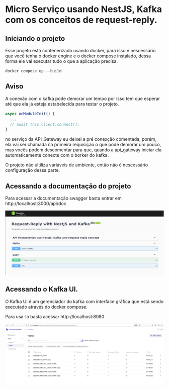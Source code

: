 # Micro Serviço usando NestJS, Kafka com os conceitos de request-reply.

## Iniciando o projeto
Esse projeto está contenerizado usando docker, para isso é nescessário que você tenha o docker engine e o docker compose instalado, dessa forma ele vai executar tudo o que a aplicação precisa.

```console
docker compose up --build
```

## Aviso
A conexão com o kafka pode demorar um tempo por isso tem que esperar até que ela já esteja estabelecida para testar o projeto.

```typescript
async onModuleInit() {
  ...
  // await this.client.connect();
}
```
no serviço da API_Gateway eu deixei a pré conexção comentada, porém, ela vai ser chamada na primeira requisição o que pode demorar um pouco, mas vocês podem descomentar para que, quando a api_gateway iniciar ela automaticamente conecte com o borker do kafka.

O projeto não ultiliza variáveis de ambiente, então não é nescessário configuração dessa parte.

## Acessando a documentação do projeto

Para acessar a documentação swagger basta entrar em http://localhost:3000/api/doc

![Swagger doc](./assets/Screenshot%20from%202023-02-26%2011-17-14.png)

## Acessando o Kafka UI.

O Kafka UI é um gerenciador do kafka com interface gráfica que está sendo executado através do docker compose.

Para usa-lo basta acessar http://localhost:8080

![Kafka UI](./assets/Screenshot%20from%202023-02-26%2011-14-24.png)